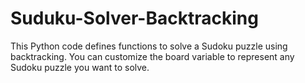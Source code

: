 # Suduku-Solver-Backtracking
This Python code defines functions to solve a Sudoku puzzle using backtracking. You can customize the board variable to represent any Sudoku puzzle you want to solve.
